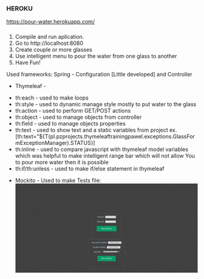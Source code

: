 ### HEROKU
https://pour-water.herokuapp.com/
###

1. Compile and run aplication.
2. Go to http://localhost:8080
3. Create couple or more glasses
4. Use intelligent menu to pour the water from one glass to another
5. Have Fun!

Used frameworks: 
Spring - Configuration [Little developed] and Controller
- Thymeleaf - 
* th:each - used to make loops
* th:style - used to dynamic manage style mostly to put water to the glass
* th:action - used to perform GET/POST actions
* th:object - used to manage objects from controller
* th:field - used to manage objects properties
* th:text - used to show text and a static variables from project ex. [th:text="${T(pl.pzprojects.thymeleaftrainingpawel.exceptions.GlassFormExceptionManager).STATUS}]
* th:inline - used to compare javascript with thymeleaf model variables which was helpful to make intelligent range bar which will not allow You to pour more water then it is possible
* th:if/th:unless - used to make if/else statement in thymeleaf
- Mockito - Used to make Tests
file: ![Pour-the-water](https://github.com/Raptiler/thymeleaf-training-pawel-pour-water/blob/master/pour-the-water.gif)
